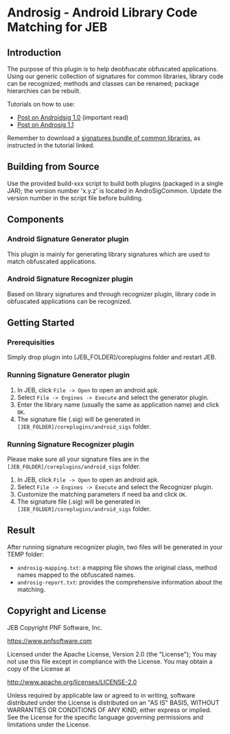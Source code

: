 # Androsig - Android Library Code Matching for JEB

## Introduction

The purpose of this plugin is to help deobfuscate obfuscated applications. Using our generic collection of signatures for common libraries, library code can be recognized; methods and classes can be renamed; package hierarchies can be rebuilt. 

Tutorials on how to use:

- [Post on Androidsig 1.0](https://www.pnfsoftware.com/blog/jeb-library-code-matching-for-android/) (important read)
- [Post on Androsig 1.1](https://www.pnfsoftware.com/blog/new-version-of-androsig)

Remember to download a [signatures bundle of common libraries](https://s3-us-west-2.amazonaws.com/jebdecompiler2/androsig_1.1_db_20190515.zip), as instructed in the tutorial linked.

## Building from Source

Use the provided build-xxx script to build both plugins (packaged in a single JAR); the version number 'x.y.z' is located in AndroSigCommon. Update the version number in the script file before building.

## Components

### Android Signature Generator plugin

This plugin is mainly for generating library signatures which are used to match obfuscated applications.

### Android Signature Recognizer plugin

Based on library signatures and through recognizer plugin, library code in obfuscated applications can be recognized.

## Getting Started

### Prerequisities

Simply drop plugin into [JEB_FOLDER]/coreplugins folder and restart JEB.

### Running Signature Generator plugin

1. In JEB, click `File -> Open` to open an android apk.
2. Select `File -> Engines -> Execute` and select the generator plugin.
3. Enter the library name (usually the same as application name) and click `OK`.
4. The signature file (.sig) will be generated in `[JEB_FOLDER]/coreplugins/android_sigs` folder.

### Running Signature Recognizer plugin

Please make sure all your signature files are in the `[JEB_FOLDER]/coreplugins/android_sigs` folder.

1. In JEB, click `File -> Open` to open an android apk.
2. Select `File -> Engines -> Execute` and select the Recognizer plugin.
3. Customize the matching parameters if need ba and click `OK`.
4. The signature file (.sig) will be generated in `[JEB_FOLDER]/coreplugins/android_sigs` folder.

## Result

After running signature recognizer plugin, two files will be generated in your TEMP folder:

* `androsig-mapping.txt`: a mapping file shows the original class, method names mapped to the obfuscated names.
* `androsig-report.txt`: provides the comprehensive information about the matching.

## Copyright and License

JEB Copyright PNF Software, Inc.

https://www.pnfsoftware.com

Licensed under the Apache License, Version 2.0 (the "License");
You may not use this file except in compliance with the License.
You may obtain a copy of the License at

http://www.apache.org/licenses/LICENSE-2.0

Unless required by applicable law or agreed to in writing, software distributed under the License is distributed on an "AS IS" BASIS, WITHOUT WARRANTIES OR CONDITIONS OF ANY KIND, either express or implied. See the License for the specific language governing permissions and limitations under the License.
